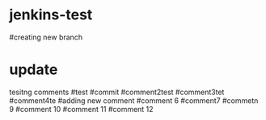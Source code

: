# jenkins-test
#creating new branch
# update
tesitng comments
#test
#commit
#comment2test
#comment3tet
#comment4te
#adding new comment
#comment 6
#comment7
#commetn 9
#comment 10
#comment 11
#comment 12
